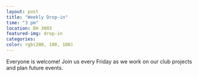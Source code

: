 ```yaml
---
layout: post
title: "Weekly Drop-in"
time: "3 pm"
location: DH 3003
featured-img: drop-in
categories:
color: rgb(200, 100, 100)
---
```


Everyone is welcome! Join us every Friday as we work on our club projects and plan future events. 
